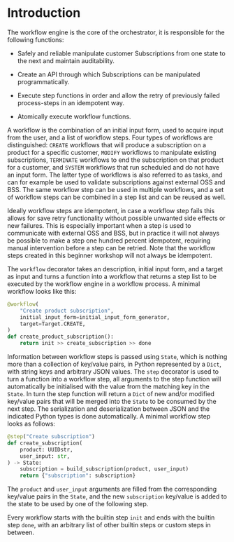 # Introduction

The workflow engine is the core of the orchestrator, it is responsible for 
the following functions:

* Safely and reliable manipulate customer Subscriptions from one state to the
  next and maintain auditability.

* Create an API through which Subscriptions can be manipulated programmatically.

* Execute step functions in order and allow the retry of previously failed
  process-steps in an idempotent way.

* Atomically execute workflow functions.

A workflow is the combination of an initial input form, used to acquire input 
from the user, and a list of workflow steps. Four types of workflows are 
distinguished: `CREATE` workflows that will produce a subscription on a 
product for a specific customer, `MODIFY` workflows to manipulate existing 
subscriptions, `TERMINATE` workflows to end the subscription on that product 
for a customer, and `SYSTEM` workflows that run scheduled and do not have an 
input form. The latter type of workflows is also referred to as tasks, and 
can for example be used to validate subscriptions against external OSS and BSS.
The same workflow step can be used in multiple workflows, and a set of 
workflow steps can be combined in a step list and can be reused as well.  

Ideally workflow steps are idempotent, in case a workflow step fails this
allows for save retry functionality without possible unwanted side effects or
new failures. This is especially important when a step is used to communicate
with external OSS and BSS, but in practice it will not always be possible to
make a step one hundred percent idempotent, requiring manual intervention
before a step can be retried. Note that the workflow steps created in this
beginner workshop will not always be idempotent. 

The `workflow` decorator takes an description, initial input form, and a target
as input and turns a function into a workflow that returns a step list to be
executed by the workflow engine in a workflow process. A minimal workflow looks
like this:

```python
@workflow(
    "Create product subscription",
    initial_input_form=initial_input_form_generator,
    target=Target.CREATE,
)
def create_product_subscription():
    return init >> create_subscription >> done
```

Information between workflow steps is passed using `State`, which is nothing
more than a collection of key/value pairs, in Python represented by a `Dict`,
with string keys and arbitrary JSON values. The `step` decorator is used to
turn a function into a workflow step, all arguments to the step function will
automatically be initialised with the value from the matching key in the
`State`. In turn the step function will return a `Dict` of new and/or modified
key/value pairs that will be merged into the `State` to be consumed by the next
step. The serialization and deserialization between JSON and the indicated
Python types is done automatically. A minimal workflow step looks as follows:

```python
@step("Create subscription")
def create_subscription(
    product: UUIDstr,
    user_input: str,
) -> State:
    subscription = build_subscription(product, user_input)
    return {"subscription": subscription}
```

The `product` and `user_input` arguments are filled from the corresponding
key/value pairs in the `State`, and the new `subscription` key/value is added
to the state to be used by one of the following step.

Every workflow starts with the builtin step `init` and ends with the builtin
step `done`, with an arbitrary list of other builtin steps or custom steps in
between. 
